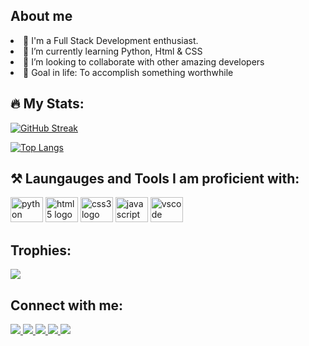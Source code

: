 <h2> About me</h2>
<list>
    <li>🧠 I'm a Full Stack Development enthusiast.
    <li>🌱 I’m currently learning Python, Html & CSS
    <li>💞️ I’m looking to collaborate with other amazing developers
    <li>🥅 Goal in life: To accomplish something worthwhile
</list>

</list>
<div>
    <h2>🔥 My Stats:</h2>
        

[![GitHub Streak](http://github-readme-streak-stats.herokuapp.com?user=Yash926&theme=tokyonight)](https://git.io/streak-stats)

    
[![Top Langs](https://github-readme-stats.vercel.app/api/top-langs/?username=Yash926&layout=compact&theme=vision-friendly-dark)](https://github.com/anuraghazra/github-readme-stats)

<h2> ⚒️ Laungauges and Tools I am proficient with:</h2>
<div align="left">
  <img src="https://cdn.jsdelivr.net/gh/devicons/devicon/icons/python/python-original.svg" height="40" width="52" alt="python logo"  />
  <img src="https://cdn.jsdelivr.net/gh/devicons/devicon/icons/html5/html5-original.svg" height="40" width="52" alt="html5 logo"  />
  <img src="https://cdn.jsdelivr.net/gh/devicons/devicon/icons/css3/css3-original.svg" height="40" width="52" alt="css3 logo"  />
  <img src="https://cdn.jsdelivr.net/gh/devicons/devicon/icons/javascript/javascript-original.svg" height="40" width="52" alt="javascript logo"  />
  <img src="https://cdn.jsdelivr.net/gh/devicons/devicon/icons/vscode/vscode-original.svg" height="40" width="52" alt="vscode logo"  />
</div>
    <h2> Trophies:</h2>
    <img src="https://github-profile-trophy.vercel.app/?username=Yash926&theme=algolia">


###
<h2>Connect with me:</h2>    
<div align="left">
  <a href="https://www.linkedin.com/in/yash-tripathi-30a382256/" target="_blank">
    <img src="https://img.shields.io/badge/LinkedIn-0077B5?style=for-the-badge&logo=linkedin&logoColor=white"/>
  <a href="https://stackoverflow.com/users/20870947/yash-tripathi" target="_blank">
    <img src="https://img.shields.io/badge/stack%20overflow-FE7A16?logo=stack-overflow&logoColor=white&style=for-the-badge"/>
  </a>
  <a href="https://www.instagram.com/yashtripathi35/?hl=en" target="_blank">
    <img src="https://img.shields.io/badge/Instagram-E4405F?style=for-the-badge&logo=instagram&logoColor=white"/>
  </a>
  <a href="https://twitter.com/tripathiYash143" target="_blank">
    <img src="https://img.shields.io/badge/Twitter-1DA1F2?style=for-the-badge&logo=twitter&logoColor=white"/>
  </a>
  <a href="https://linktr.ee/OnkarMudegol" target="_blank">
    <img src="https://img.shields.io/badge/linktree-1de9b6?style=for-the-badge&logo=linktree&logoColor=white"/>
  </a>
</div>

